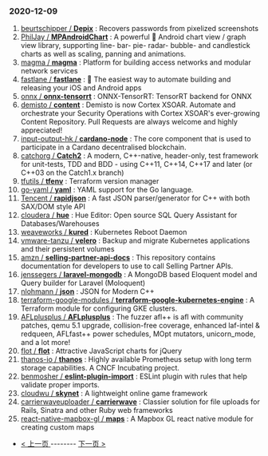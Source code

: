 ### 2020-12-09 
1. [
        beurtschipper /
**Depix**](https://github.com/beurtschipper/Depix) : Recovers passwords from pixelized screenshots
1. [
        PhilJay /
**MPAndroidChart**](https://github.com/PhilJay/MPAndroidChart) : A powerful 🚀 Android chart view / graph view library, supporting line- bar- pie- radar- bubble- and candlestick charts as well as scaling, panning and animations.
1. [
        magma /
**magma**](https://github.com/magma/magma) : Platform for building access networks and modular network services
1. [
        fastlane /
**fastlane**](https://github.com/fastlane/fastlane) : 🚀 The easiest way to automate building and releasing your iOS and Android apps
1. [
        onnx /
**onnx-tensorrt**](https://github.com/onnx/onnx-tensorrt) : ONNX-TensorRT: TensorRT backend for ONNX
1. [
        demisto /
**content**](https://github.com/demisto/content) : Demisto is now Cortex XSOAR. Automate and orchestrate your Security Operations with Cortex XSOAR's ever-growing Content Repository. Pull Requests are always welcome and highly appreciated!
1. [
        input-output-hk /
**cardano-node**](https://github.com/input-output-hk/cardano-node) : The core component that is used to participate in a Cardano decentralised blockchain.
1. [
        catchorg /
**Catch2**](https://github.com/catchorg/Catch2) : A modern, C++-native, header-only, test framework for unit-tests, TDD and BDD - using C++11, C++14, C++17 and later (or C++03 on the Catch1.x branch)
1. [
        tfutils /
**tfenv**](https://github.com/tfutils/tfenv) : Terraform version manager
1. [
        go-yaml /
**yaml**](https://github.com/go-yaml/yaml) : YAML support for the Go language.
1. [
        Tencent /
**rapidjson**](https://github.com/Tencent/rapidjson) : A fast JSON parser/generator for C++ with both SAX/DOM style API
1. [
        cloudera /
**hue**](https://github.com/cloudera/hue) : Hue Editor: Open source SQL Query Assistant for Databases/Warehouses
1. [
        weaveworks /
**kured**](https://github.com/weaveworks/kured) : Kubernetes Reboot Daemon
1. [
        vmware-tanzu /
**velero**](https://github.com/vmware-tanzu/velero) : Backup and migrate Kubernetes applications and their persistent volumes
1. [
        amzn /
**selling-partner-api-docs**](https://github.com/amzn/selling-partner-api-docs) : This repository contains documentation for developers to use to call Selling Partner APIs.
1. [
        jenssegers /
**laravel-mongodb**](https://github.com/jenssegers/laravel-mongodb) : A MongoDB based Eloquent model and Query builder for Laravel (Moloquent)
1. [
        nlohmann /
**json**](https://github.com/nlohmann/json) : JSON for Modern C++
1. [
        terraform-google-modules /
**terraform-google-kubernetes-engine**](https://github.com/terraform-google-modules/terraform-google-kubernetes-engine) : A Terraform module for configuring GKE clusters.
1. [
        AFLplusplus /
**AFLplusplus**](https://github.com/AFLplusplus/AFLplusplus) : The fuzzer afl++ is afl with community patches, qemu 5.1 upgrade, collision-free coverage, enhanced laf-intel & redqueen, AFLfast++ power schedules, MOpt mutators, unicorn_mode, and a lot more!
1. [
        flot /
**flot**](https://github.com/flot/flot) : Attractive JavaScript charts for jQuery
1. [
        thanos-io /
**thanos**](https://github.com/thanos-io/thanos) : Highly available Prometheus setup with long term storage capabilities. A CNCF Incubating project.
1. [
        benmosher /
**eslint-plugin-import**](https://github.com/benmosher/eslint-plugin-import) : ESLint plugin with rules that help validate proper imports.
1. [
        cloudwu /
**skynet**](https://github.com/cloudwu/skynet) : A lightweight online game framework
1. [
        carrierwaveuploader /
**carrierwave**](https://github.com/carrierwaveuploader/carrierwave) : Classier solution for file uploads for Rails, Sinatra and other Ruby web frameworks
1. [
        react-native-mapbox-gl /
**maps**](https://github.com/react-native-mapbox-gl/maps) : A Mapbox GL react native module for creating custom maps 

- [ < 上一页 ](https://github.com/able8/github-trending-daily-record/blob/master/2020-12-08.md) -------- [ 下一页 > ](https://github.com/able8/github-trending-daily-record/blob/master/2020-12-10.md)